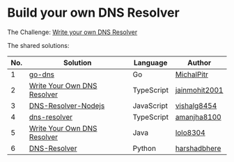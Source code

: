 # Build your own DNS Resolver

The Challenge: [Write your own DNS Resolver](https://codingchallenges.fyi/challenges/challenge-dns-resolver)

The shared solutions:

| No. | Solution | Language | Author |
|-----|----------|----------|--------|
| 1 | [go-dns](https://github.com/MichalPitr/go-dns) | Go | [MichalPitr](https://github.com/MichalPitr) |
| 2 | [Write Your Own DNS Resolver](https://github.com/jainmohit2001/coding-challenges/tree/master/src/22) | TypeScript | [jainmohit2001](https://github.com/jainmohit2001) |
| 3 | [DNS-Resolver-Nodejs](https://github.com/vishalg8454/DNS-Resolver-Nodejs/tree/master) | JavaScript | [vishalg8454](https://github.com/vishalg8454) |
| 4 | [dns-resolver](https://github.com/amanjha8100/dns-resolver) | TypeScript | [amanjha8100](https://github.com/amanjha8100) |
| 5 | [Write Your Own DNS Resolver](https://github.com/lolo8304/coding-challenge/tree/main/no-22) | Java | [lolo8304](https://github.com/lolo8304) |
| 6 | [DNS-Resolver](https://github.com/harshadbhere/DNS-Resolver) | Python | [harshadbhere](https://github.com/harshadbhere) |

